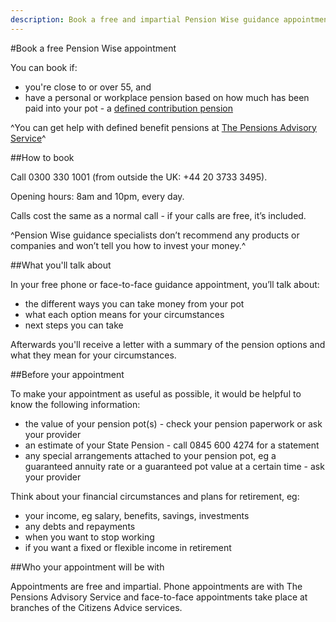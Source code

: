 ```yaml
---
description: Book a free and impartial Pension Wise guidance appointment to help you understand your pension options.
---
```

#Book a free Pension Wise appointment

You can book if:

 - you're close to or over 55, and
 - have a personal or workplace pension based on how much has been paid into your pot - a [defined contribution pension](https://www.pensionwise.gov.uk/pension-types)

^You can get help with defined benefit pensions at [The Pensions Advisory Service](http://www.pensionsadvisoryservice.org.uk)^

##How to book

Call 0300 330 1001 (from outside the UK: +44 20 3733 3495).

Opening hours: 8am and 10pm, every day.

Calls cost the same as a normal call - if your calls are free, it’s included. 

^Pension Wise guidance specialists don’t recommend any products or companies and won’t tell you how to invest your money.^

##What you'll talk about

In your free phone or face-to-face guidance appointment, you’ll talk about:

- the different ways you can take money from your pot
- what each option means for your circumstances
- next steps you can take 

Afterwards you'll receive a letter with a summary of the pension options and what they mean for your circumstances.

##Before your appointment

To make your appointment as useful as possible, it would be helpful to know the following information:

- the value of your pension pot(s) - check your pension paperwork or ask your provider 
- an estimate of your State Pension - call 0845 600 4274 for a statement
- any special arrangements attached to your pension pot, eg a guaranteed annuity rate or a guaranteed pot value at a certain time - ask your provider

Think about your financial circumstances and plans for retirement, eg:

- your income, eg salary, benefits, savings, investments 
- any debts and repayments
- when you want to stop working
- if you want a fixed or flexible income in retirement 

##Who your appointment will be with

Appointments are free and impartial. Phone appointments are with The Pensions Advisory Service and face-to-face appointments take place at branches of the Citizens Advice services.
